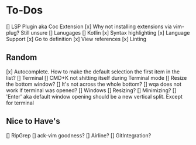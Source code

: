 # To-Dos
[] LSP Plugin aka Coc Extension
  [x] Why not installing extensions via vim-plug? Still unsure
  [] Lanugages
    [] Kotlin
  [x] Syntax highlighting
  [x] Language Support
    [x] Go to definition
    [x] View references
    [x] Linting

## Random
[x] Autocomplete. How to make the default selection the first item in the list?
[] Terminal 
  [] CMD+K not shitting itself during Terminal mode
  [] Resize the bottom window?
  [] It's not across the whole bottom?
  [] wqa does not work if terminal was opened?
[] Windows
  [] Resizing? 
  [] Minimizing?
  [] 'Enter' aka default window opening should be a new vertical split. Except for terminal

## Nice to Have's
[] RipGrep
  [] ack-vim goodness?
[] Airline?
  [] GitIntegration?
